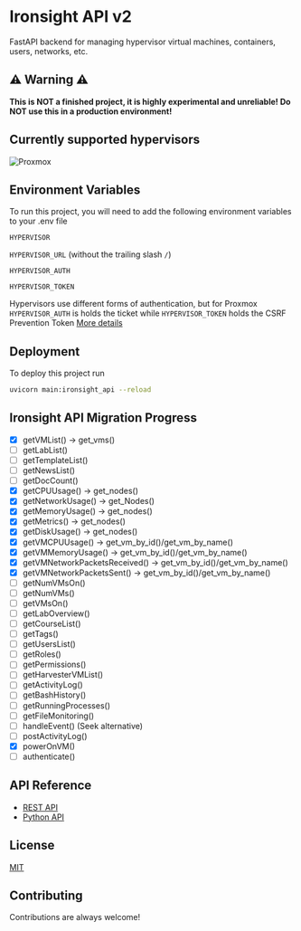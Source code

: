 # Ironsight API v2

FastAPI backend for managing hypervisor virtual machines, containers, users, networks, etc.

## ⚠️ Warning ⚠️

**This is NOT a finished project, it is highly experimental and unreliable! Do NOT use this in a production environment!**

## Currently supported hypervisors

![Proxmox](https://camo.githubusercontent.com/a83e76f7cb663d3bcd9e49130941b9e11923b2bee22c1a57b17e8b75baa9e75b/68747470733a2f2f696d672e736869656c64732e696f2f62616467652f50726f786d6f782d4535373030303f7374796c653d666f722d7468652d6261646765266c6162656c436f6c6f723d626c61636b266c6f676f3d70726f786d6f78266c6f676f436f6c6f723d7768697465)

## Environment Variables

To run this project, you will need to add the following environment variables to your .env file

`HYPERVISOR`

`HYPERVISOR_URL` (without the trailing slash `/`)

`HYPERVISOR_AUTH`

`HYPERVISOR_TOKEN`

Hypervisors use different forms of authentication, but for Proxmox `HYPERVISOR_AUTH` is holds the ticket while `HYPERVISOR_TOKEN` holds the CSRF Prevention Token [More details](https://pve.proxmox.com/wiki/Proxmox_VE_API#Authentication)

## Deployment

To deploy this project run

```bash
uvicorn main:ironsight_api --reload
```

## Ironsight API Migration Progress

- [X] getVMList() -> get_vms()
- [ ] getLabList()
- [ ] getTemplateList()
- [ ] getNewsList()
- [ ] getDocCount()
- [X] getCPUUsage() -> get_nodes()
- [X] getNetworkUsage() -> get_Nodes()
- [X] getMemoryUsage() -> get_nodes()
- [X] getMetrics() -> get_nodes()
- [X] getDiskUsage() -> get_nodes()
- [X] getVMCPUUsage() -> get_vm_by_id()/get_vm_by_name()
- [X] getVMMemoryUsage() -> get_vm_by_id()/get_vm_by_name()
- [X] getVMNetworkPacketsReceived() -> get_vm_by_id()/get_vm_by_name()
- [X] getVMNetworkPacketsSent() -> get_vm_by_id()/get_vm_by_name()
- [ ] getNumVMsOn()
- [ ] getNumVMs()
- [ ] getVMsOn()
- [ ] getLabOverview()
- [ ] getCourseList()
- [ ] getTags()
- [ ] getUsersList()
- [ ] getRoles()
- [ ] getPermissions()
- [ ] getHarvesterVMList()
- [ ] getActivityLog()
- [ ] getBashHistory()
- [ ] getRunningProcesses()
- [ ] getFileMonitoring()
- [ ] handleEvent() (Seek alternative)
- [ ] postActivityLog()
- [X] powerOnVM()
- [ ] authenticate()

## API Reference

- [REST API](./docs/rest_api.md)
- [Python API](./docs/python_api.md)

## License

[MIT](https://choosealicense.com/licenses/mit/)

## Contributing

Contributions are always welcome!
